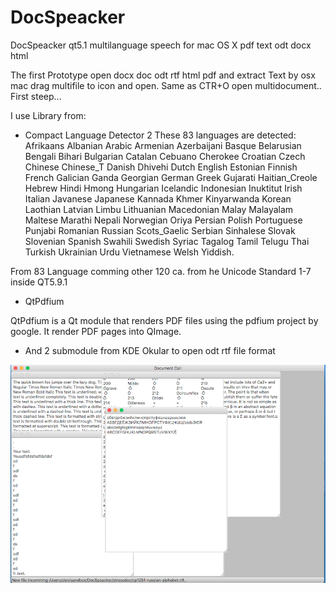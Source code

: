 # DocSpeacker
DocSpeacker qt5.1 multilanguage speech for mac OS X pdf text odt docx html

The first Prototype open docx doc odt rtf html pdf and extract Text 
by osx mac drag multifile to icon and open. Same as CTR+O  open multidocument..
First steep... 

I use Library from:

- Compact Language Detector 2
These 83 languages are detected:
Afrikaans Albanian Arabic Armenian Azerbaijani Basque Belarusian Bengali Bihari Bulgarian Catalan Cebuano Cherokee Croatian Czech Chinese Chinese_T Danish Dhivehi Dutch English Estonian Finnish French Galician Ganda Georgian German Greek Gujarati Haitian_Creole Hebrew Hindi Hmong Hungarian Icelandic Indonesian Inuktitut Irish Italian Javanese Japanese Kannada Khmer Kinyarwanda Korean Laothian Latvian Limbu Lithuanian Macedonian Malay Malayalam Maltese Marathi Nepali Norwegian Oriya Persian Polish Portuguese Punjabi Romanian Russian Scots_Gaelic Serbian Sinhalese Slovak Slovenian Spanish Swahili Swedish Syriac Tagalog Tamil Telugu Thai Turkish Ukrainian Urdu Vietnamese Welsh Yiddish.

From 83 Language comming other 120 ca. from he Unicode Standard  1-7 inside QT5.9.1

- QtPdfium

QtPdfium is a Qt module that renders PDF files using the pdfium project by google. It render PDF pages into QImage.

- And 2 submodule from KDE Okular to open odt rtf file format


![My image](https://raw.githubusercontent.com/pehohlva/DocSpeacker/master/firstprototype.png)
